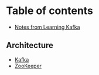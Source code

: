 # Table of contents

* [Notes from Learning Kafka](README.md)

## Architecture <a id="architecture-1"></a>

* [Kafka](architecture-1/kafka.md)
* [ZooKeeper](architecture-1/zookeeper.md)

